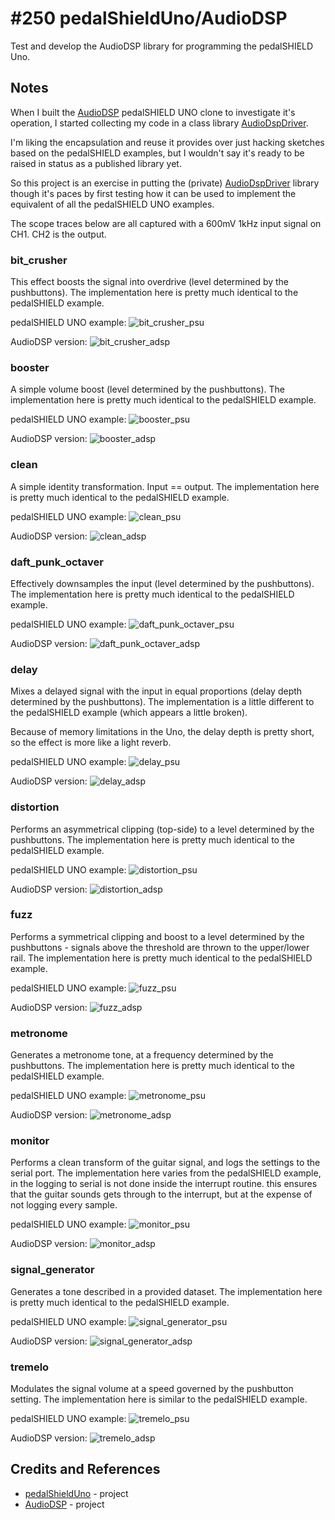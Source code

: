 # #250 pedalShieldUno/AudioDSP

Test and develop the AudioDSP library for programming the pedalSHIELD Uno.

## Notes

When I built the [AudioDSP](../../AudioDSP) pedalSHIELD UNO clone to investigate it's operation,
I started collecting my code in a class library [AudioDspDriver](../../../libraries/AudioDspDriver).

I'm liking the encapsulation and reuse it provides over just hacking sketches based on
the pedalSHIELD examples, but I wouldn't say it's ready to be raised in status as a published library yet.

So this project is an exercise in putting the (private) [AudioDspDriver](../../../libraries/AudioDspDriver) library
though it's paces by first testing how it can be used to implement the equivalent of all the
pedalSHIELD UNO examples.

The scope traces below are all captured with a 600mV 1kHz input signal on CH1.
CH2 is the output.


### bit_crusher

This effect boosts the signal into overdrive (level determined by the pushbuttons).
The implementation here is pretty much identical to the pedalSHIELD example.

pedalSHIELD UNO example:
![bit_crusher_psu](./assets/bit_crusher_psu.gif?raw=true)

AudioDSP version:
![bit_crusher_adsp](./assets/bit_crusher_adsp.gif?raw=true)


### booster

A simple volume boost (level determined by the pushbuttons).
The implementation here is pretty much identical to the pedalSHIELD example.

pedalSHIELD UNO example:
![booster_psu](./assets/booster_psu.gif?raw=true)

AudioDSP version:
![booster_adsp](./assets/booster_adsp.gif?raw=true)


### clean

A simple identity transformation. Input == output.
The implementation here is pretty much identical to the pedalSHIELD example.

pedalSHIELD UNO example:
![clean_psu](./assets/clean_psu.gif?raw=true)

AudioDSP version:
![clean_adsp](./assets/clean_adsp.gif?raw=true)


### daft_punk_octaver

Effectively downsamples the input (level determined by the pushbuttons).
The implementation here is pretty much identical to the pedalSHIELD example.

pedalSHIELD UNO example:
![daft_punk_octaver_psu](./assets/daft_punk_octaver_psu.gif?raw=true)

AudioDSP version:
![daft_punk_octaver_adsp](./assets/daft_punk_octaver_adsp.gif?raw=true)


### delay

Mixes a delayed signal with the input in equal proportions (delay depth determined by the pushbuttons).
The implementation is a little different to the pedalSHIELD example (which appears a little broken).

Because of memory limitations in the Uno, the delay depth is pretty short, so the effect is more like a light reverb.

pedalSHIELD UNO example:
![delay_psu](./assets/delay_psu.gif?raw=true)

AudioDSP version:
![delay_adsp](./assets/delay_adsp.gif?raw=true)


### distortion

Performs an asymmetrical clipping (top-side) to a level determined by the pushbuttons.
The implementation here is pretty much identical to the pedalSHIELD example.

pedalSHIELD UNO example:
![distortion_psu](./assets/distortion_psu.gif?raw=true)

AudioDSP version:
![distortion_adsp](./assets/distortion_adsp.gif?raw=true)


### fuzz

Performs a symmetrical clipping and boost to a level determined by the pushbuttons -
signals above the threshold are thrown to the upper/lower rail.
The implementation here is pretty much identical to the pedalSHIELD example.

pedalSHIELD UNO example:
![fuzz_psu](./assets/fuzz_psu.gif?raw=true)

AudioDSP version:
![fuzz_adsp](./assets/fuzz_adsp.gif?raw=true)


### metronome

Generates a metronome tone, at a frequency determined by the pushbuttons.
The implementation here is pretty much identical to the pedalSHIELD example.

pedalSHIELD UNO example:
![metronome_psu](./assets/metronome_psu.gif?raw=true)

AudioDSP version:
![metronome_adsp](./assets/metronome_adsp.gif?raw=true)


### monitor

Performs a clean transform of the guitar signal, and logs the settings to the serial port.
The implementation here varies from the pedalSHIELD example, in the logging to serial is not done inside the interrupt routine.
this ensures that the guitar sounds gets through to the interrupt, but at the expense of not logging every sample.

pedalSHIELD UNO example:
![monitor_psu](./assets/monitor_psu.gif?raw=true)

AudioDSP version:
![monitor_adsp](./assets/monitor_adsp.gif?raw=true)


### signal_generator

Generates a tone described in a provided dataset.
The implementation here is pretty much identical to the pedalSHIELD example.

pedalSHIELD UNO example:
![signal_generator_psu](./assets/signal_generator_psu.gif?raw=true)

AudioDSP version:
![signal_generator_adsp](./assets/signal_generator_adsp.gif?raw=true)


### tremelo

Modulates the signal volume at a speed governed by the pushbutton setting.
The implementation here is similar to the pedalSHIELD example.

pedalSHIELD UNO example:
![tremelo_psu](./assets/tremelo_psu.gif?raw=true)

AudioDSP version:
![tremelo_adsp](./assets/tremelo_adsp.gif?raw=true)


## Credits and References
* [pedalShieldUno](../pedalShieldUno) - project
* [AudioDSP](../../AudioDSP) - project
